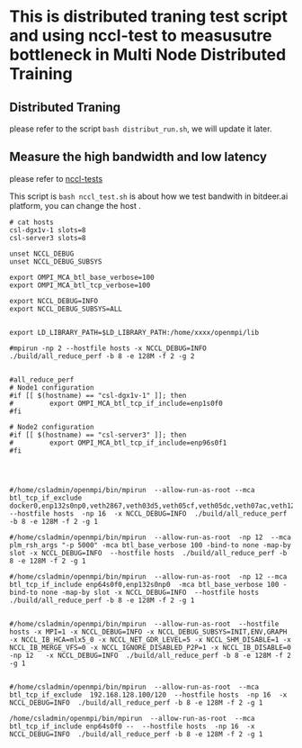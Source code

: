 # This is distributed traning test script and using nccl-test to measusutre bottleneck in Multi Node Distributed Training

## Distributed Traning

please refer to the script `bash distribut_run.sh`, we will update it later. 

## Measure the high bandwidth and low latency

please refer to [nccl-tests](https://github.com/NVIDIA/nccl-tests) 

This script is `bash nccl_test.sh` is about how we test bandwith in bitdeer.ai platform, you can change the host . 

```
# cat hosts 
csl-dgx1v-1 slots=8
csl-server3 slots=8
```

```
unset NCCL_DEBUG
unset NCCL_DEBUG_SUBSYS

export OMPI_MCA_btl_base_verbose=100
export OMPI_MCA_btl_tcp_verbose=100

export NCCL_DEBUG=INFO
export NCCL_DEBUG_SUBSYS=ALL


export LD_LIBRARY_PATH=$LD_LIBRARY_PATH:/home/xxxx/openmpi/lib

#mpirun -np 2 --hostfile hosts -x NCCL_DEBUG=INFO  ./build/all_reduce_perf -b 8 -e 128M -f 2 -g 2 


#all_reduce_perf
# Node1 configuration
#if [[ $(hostname) == "csl-dgx1v-1" ]]; then
#         export OMPI_MCA_btl_tcp_if_include=enp1s0f0
#fi

# Node2 configuration
#if [[ $(hostname) == "csl-server3" ]]; then
#         export OMPI_MCA_btl_tcp_if_include=enp96s0f1
#fi




#/home/csladmin/openmpi/bin/mpirun  --allow-run-as-root --mca btl_tcp_if_exclude docker0,enp132s0np0,veth2867,veth03d5,veth05cf,veth05dc,veth07ac,veth1241,veth14b4,veth1abb,veth2d46,veth2de9,veth3210,veth340f,veth5122,veth56b7,veth59e2,veth5d7e,veth720b,veth80f4,veth89cd,veth8ee0,vetha132,vethab9c,vethb091,vethc5f8,vethd55b,vethdbea,vethdff4,vethe481,vethf3db,lo  --hostfile hosts  -np 16  -x NCCL_DEBUG=INFO  ./build/all_reduce_perf -b 8 -e 128M -f 2 -g 1

#/home/csladmin/openmpi/bin/mpirun  --allow-run-as-root  -np 12  --mca plm_rsh_args "-p 5000" -mca btl_base_verbose 100 -bind-to none -map-by slot -x NCCL_DEBUG=INFO  --hostfile hosts  ./build/all_reduce_perf -b 8 -e 128M -f 2 -g 1 

#/home/csladmin/openmpi/bin/mpirun  --allow-run-as-root  -np 12 --mca btl_tcp_if_include enp64s0f0,enp132s0np0  -mca btl_base_verbose 100 -bind-to none -map-by slot -x NCCL_DEBUG=INFO  --hostfile hosts  ./build/all_reduce_perf -b 8 -e 128M -f 2 -g 1 


#/home/csladmin/openmpi/bin/mpirun  --allow-run-as-root  --hostfile hosts -x MPI=1 -x NCCL_DEBUG=INFO -x NCCL_DEBUG_SUBSYS=INIT,ENV,GRAPH -x NCCL_IB_HCA=mlx5_0 -x NCCL_NET_GDR_LEVEL=5 -x NCCL_SHM_DISABLE=1 -x NCCL_IB_MERGE_VFS=0 -x NCCL_IGNORE_DISABLED_P2P=1 -x NCCL_IB_DISABLE=0 -np 12   -x NCCL_DEBUG=INFO  ./build/all_reduce_perf -b 8 -e 128M -f 2 -g 1 


#/home/csladmin/openmpi/bin/mpirun  --allow-run-as-root  --mca btl_tcp_if_exclude  192.168.128.100/120  --hostfile hosts  -np 16  -x NCCL_DEBUG=INFO  ./build/all_reduce_perf -b 8 -e 128M -f 2 -g 1

/home/csladmin/openmpi/bin/mpirun  --allow-run-as-root  --mca btl_tcp_if_include enp64s0f0 --  --hostfile hosts  -np 16  -x NCCL_DEBUG=INFO  ./build/all_reduce_perf -b 8 -e 128M -f 2 -g 1
```
